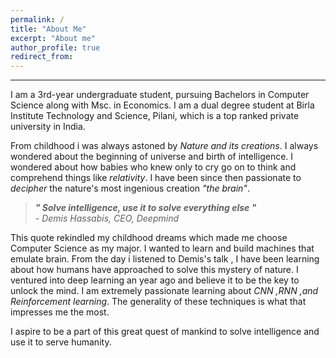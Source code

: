 ```yaml
---
permalink: /
title: "About Me"
excerpt: "About me"
author_profile: true
redirect_from: 
---
```

***
I am a 3rd-year undergraduate student, pursuing Bachelors in Computer Science along with Msc. in Economics. I am a dual degree student at Birla Institute Technology and Science, Pilani, which is a top ranked private university in India.

From childhood i was always astoned by _Nature and its creations_. I always wondered about the beginning of universe and birth of intelligence. I wondered about how babies who knew only to cry go on to think and comprehend things like _relativity_. I have been since then passionate to _decipher_ the nature's most ingenious creation _"the brain"_. 

> **_" Solve intelligence, use it to solve everything else "_** <br>
>  _-  Demis Hassabis, CEO, Deepmind_<br>

This quote rekindled my childhood dreams which made me choose Computer Science as my major. I wanted to learn and build machines that emulate brain. From the day i listened to Demis's talk , I have been learning about how humans have approached to solve this mystery of nature. I ventured into deep learning an year ago and believe it to be the key to unlock the mind. I am extremely passionate learning about _CNN ,RNN ,and Reinforcement learning_. The generality of these techniques is what that impresses me the most.

I aspire to be a part of this great quest of mankind to solve intelligence and use it to serve humanity.  



